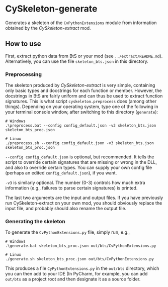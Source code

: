 # CySkeleton-generate

Generates a skeleton of the `CvPythonExtensions` module from information obtained by the *CySkeleton-extract* mod.

## How to use

First, extract python data from BtS or your mod (see `../extract/README.md`). Alternatively, you can use the file `skeleton_bts.json` in this directory.

### Preprocessing

The skeleton produced by *CySkeleton-extract* is very simple, containing only basic types and docstrings for each function or member. However, the docstrings in BtS are fairly uniform and can thus be used to extract function signatures. This is what script `cyskeleton.preprocess` does (among other things). Depending on your operating system, type one of the following in your terminal console window, after switching to this directory (`generate`):

```
# Windows
.\preprocess.bat --config config_default.json -v3 skeleton_bts.json skeleton_bts_proc.json

# Linux
./preprocess.sh --config config_default.json -v3 skeleton_bts.json skeleton_bts_proc.json
```

`--config config_default.json` is optional, but recommended. It tells the script to override certain signatures that are missing or wrong in the DLL, and also to override certain types. You can supply your own config file (perhaps an edited `config_default.json`), if you want.

`-v3` is similarly optional. The number (0-3) controls how much extra information (e.g., failures to parse certain signatures) is printed.

The last two arguments are the input and output files. If you have previously run CySkeleton-extract on your own mod, you should obviously replace the input file, and probably should also rename the output file.

### Generating the skeleton

To generate the `CvPythonExtensions.py` file, simply run, e.g.,

```
# Windows
.\generate.bat skeleton_bts_proc.json out/bts/CvPythonExtensions.py

# Linux
./generate.sh skeleton_bts_proc.json out/bts/CvPythonExtensions.py
```

This produces a file `CyPythonExtensions.py` in the `out/bts` directory, which you can then add to your IDE (In PyCharm, for example, you can add `out/bts` as a project root and then designate it as a source folder.
